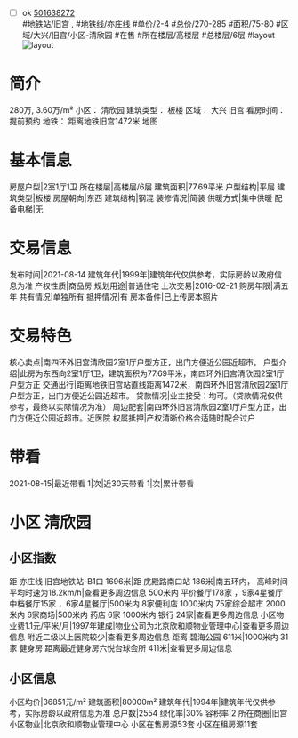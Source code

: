 - [ ] ok [501638272](https://bj.5i5j.com/ershoufang/501638272.html)  
 #地铁站/旧宫 ,  #地铁线/亦庄线
#单价/2-4 #总价/270-285 #面积/75-80   #区域/大兴/旧宫/小区-清欣园 #在售 #所在楼层/高楼层 #总楼层/6层 #layout 
![layout](http://image2a.5i5j.com/bdir/layout/653434.jpg_P5.jpg) 
# 简介 
 280万,  3.60万/m² 
小区： 清欣园
建筑类型： 板楼
区域： 大兴 旧宫
看房时间： 提前预约
地铁： 距离地铁旧宫1472米 地图
# 基本信息 
 房屋户型|2室1厅1卫
所在楼层|高楼层/6层
建筑面积|77.69平米
户型结构|平层
建筑类型|板楼
房屋朝向|东西
建筑结构|钢混
装修情况|简装
供暖方式|集中供暖
配备电梯|无
# 交易信息 
 发布时间|2021-08-14
建筑年代|1999年|建筑年代仅供参考，实际房龄以政府信息为准
产权性质|商品房
规划用途|普通住宅
上次交易|2016-02-21
购房年限|满五年
共有情况|单独所有
抵押情况|有
房本备件|已上传房本照片
# 交易特色 
 核心卖点|南四环外旧宫清欣园2室1厅户型方正，出门方便近公园近超市。
户型介绍|此房为东西向2室1厅1卫，建筑面积为77.69平米，南四环外旧宫清欣园2室1厅户型方正
交通出行|距离地铁旧宫站直线距离1472米，南四环外旧宫清欣园2室1厅户型方正，出门方便近公园近超市。
贷款情况|业主接受：均可。（贷款情况仅供参考，最终以实际情况为准）
周边配套|南四环外旧宫清欣园2室1厅户型方正，出门方便近公园近超市。近医院
权属抵押|产权清晰价格合适随时配合过户
# 带看 
 2021-08-15|最近带看	 1|次|近30天带看	 1|次|累计带看
# 小区 清欣园
## 小区指数 
 距 亦庄线 旧宫地铁站-B1口 1696米|距 庑殿路南口站 186米|南五环内， 高峰时间平均时速为18.2km/h|查看更多周边信息
500米内 平价餐厅178家 ，9家4星餐厅
中档餐厅15家 ，6家4星餐厅|500米内 8家便利店
1000米内 75家综合超市
2000米内 6家商场|500米内 药店 6家
1000米内 银行 24家|查看更多周边信息
小区物业费1.1元/平米/月|1997年建成|物业公司为北京欣和顺物业管理中心|查看更多周边信息
附近二级以上医院较少|查看更多周边信息
距离 碧海公园 611米|1000米内 31家 健身房
距离最近健身房六悦台球会所 411米|查看更多周边信息
## 小区信息 
 小区均价|36851元/m²
建筑面积|80000m²
建筑年代|1994年|建筑年代仅供参考，实际房龄以政府信息为准
总户数|2554
绿化率|30%
容积率|2
所在商圈|旧宫
小区物业|北京欣和顺物业管理中心
小区在售房源53套
小区在租房源11套

